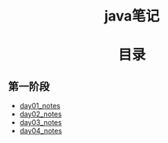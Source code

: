 # <center>java笔记</center>

# <center>目录</center>

## 第一阶段

- [day01_notes](markdown/day01_notes.md)
- [day02_notes](markdown/day02_notes.md)
- [day03_notes](markdown/day03_notes.md)
- [day04_notes](markdown/day04_notes.md)

